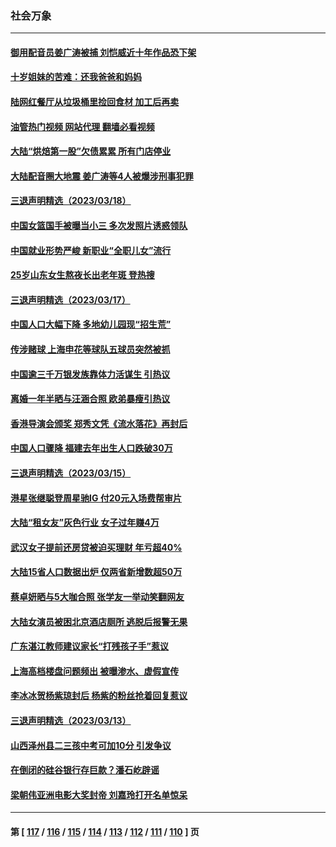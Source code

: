 ### 社会万象
---
#### [御用配音员姜广涛被捕 刘恺威近十年作品恐下架](../../pages/ncid282/n13953953.md?03201645) 
#### [十岁姐妹的苦难：还我爸爸和妈妈](../../pages/ncid282/n13923454.md?03201645) 
#### [陆网红餐厅从垃圾桶里捡回食材 加工后再卖](../../pages/ncid282/n13953506.md?03201645) 
#### [油管热门视频 网站代理 翻墙必看视频](http://138.2.39.72:81/youtube.html?epic-marker?03201645)
#### [大陆“烘焙第一股”欠债累累 所有门店停业](../../pages/ncid282/n13953647.md?03201645) 
#### [大陆配音圈大地震 姜广涛等4人被爆涉刑事犯罪](../../pages/ncid282/n13953323.md?03201645) 
#### [三退声明精选（2023/03/18）](../../pages/ncid282/n13953384.md?03201645) 
#### [中国女篮国手被曝当小三 多次发照片诱惑领队](../../pages/ncid282/n13953298.md?03201645) 
#### [中国就业形势严峻 新职业“全职儿女”流行](../../pages/ncid282/n13953154.md?03201645) 
#### [25岁山东女生熬夜长出老年斑 登热搜](../../pages/ncid282/n13953048.md?03201645) 
#### [三退声明精选（2023/03/17）](../../pages/ncid282/n13952741.md?03201645) 
#### [中国人口大幅下降 多地幼儿园现“招生荒”](../../pages/ncid282/n13952600.md?03201645) 
#### [传涉赌球 上海申花等球队五球员突然被抓](../../pages/ncid282/n13952245.md?03201645) 
#### [中国逾三千万银发族靠体力活谋生 引热议](../../pages/ncid282/n13952081.md?03201645) 
#### [离婚一年半晒与汪涵合照 欧弟暴瘦引热议](../../pages/ncid282/n13951954.md?03201645) 
#### [香港导演会颁奖 郑秀文凭《流水落花》再封后](../../pages/ncid282/n13951896.md?03201645) 
#### [中国人口骤降 福建去年出生人口跌破30万](../../pages/ncid282/n13951927.md?03201645) 
#### [三退声明精选（2023/03/15）](../../pages/ncid282/n13951293.md?03201645) 
#### [港星张继聪登周星驰IG 付20元入场费帮审片](../../pages/ncid282/n13951117.md?03201645) 
#### [大陆“租女友”灰色行业 女子过年赚4万](../../pages/ncid282/n13950776.md?03201645) 
#### [武汉女子提前还房贷被迫买理财 年亏超40%](../../pages/ncid282/n13950675.md?03201645) 
#### [大陆15省人口数据出炉 仅两省新增数超50万](../../pages/ncid282/n13950450.md?03201645) 
#### [蔡卓妍晒与5大咖合照 张学友一举动笑翻网友](../../pages/ncid282/n13950322.md?03201645) 
#### [大陆女演员被困北京酒店厕所 逃脱后报警无果](../../pages/ncid282/n13950292.md?03201645) 
#### [广东湛江教师建议家长“打残孩子手”惹议](../../pages/ncid282/n13949905.md?03201645) 
#### [上海高档楼盘问题频出 被曝渗水、虚假宣传](../../pages/ncid282/n13949852.md?03201645) 
#### [李冰冰贺杨紫琼封后 杨紫的粉丝抢着回复惹议](../../pages/ncid282/n13949723.md?03201645) 
#### [三退声明精选（2023/03/13）](../../pages/ncid282/n13949841.md?03201645) 
#### [山西泽州县二三孩中考可加10分 引发争议](../../pages/ncid282/n13949268.md?03201645) 
#### [在倒闭的硅谷银行存巨款？潘石屹辟谣](../../pages/ncid282/n13948783.md?03201645) 
#### [梁朝伟亚洲电影大奖封帝 刘嘉玲打开名单惊呆](../../pages/ncid282/n13948769.md?03201645) 

---
#### 第 [ [117](./117.md?03201645) / [116](./116.md?03201645) / [115](./115.md?03201645) / [114](./114.md?03201645) / [113](./113.md?03201645) / [112](./112.md?03201645) / [111](./111.md?03201645) / [110](./110.md?03201645) ] 页
